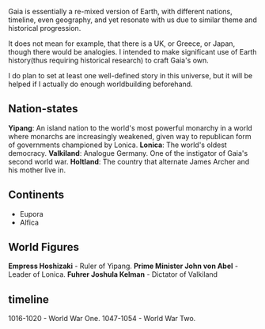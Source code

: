 Gaia is essentially a re-mixed version of Earth, with different nations, timeline, even geography, and yet resonate with us due to similar theme and historical progression.

It does not mean for example, that there is a UK, or Greece, or Japan, though there would be analogies. I intended to make significant use of Earth history(thus requiring historical research) to craft Gaia's own.

I do plan to set at least one well-defined story in this universe, but it will be helped if I actually do enough worldbuilding beforehand.

## Nation-states

**Yipang**: An island nation to the world's most powerful monarchy in a world where monarchs are increasingly weakened, given way to republican form of governments championed by Lonica.
**Lonica**: The world's oldest democracy.
**Valkiland**: Analogue Germany. One of the instigator of Gaia's second world war.
**Holtland**: The country that alternate James Archer and his mother live in.

## Continents

* Eupora
* Alfica

## World Figures

**Empress Hoshizaki** - Ruler of Yipang.
**Prime Minister John von Abel** - Leader of Lonica.
**Fuhrer Joshula Kelman** - Dictator of Valkiland

## timeline

1016-1020 - World War One.
1047-1054 - World War Two.
